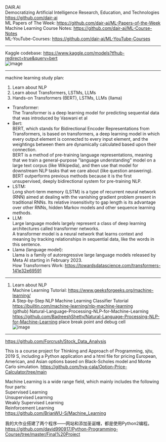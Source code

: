 DAIR.AI  
Democratizing Artificial Intelligence Research, Education, and Technologies  https://github.com/dair-ai   
ML Papers of The Week:   https://github.com/dair-ai/ML-Papers-of-the-Week      
Machine Learning Course Notes:  https://github.com/dair-ai/ML-Course-Notes  
ML-YouTube-Courses:  https://github.com/dair-ai/ML-YouTube-Courses     

---
Kaggle codebase:  https://www.kaggle.com/models?tfhub-redirect=true&query=bert  
![image](https://github.com/GinChoYen/Anthony/assets/22329486/e6f10d68-8f08-4bac-a078-938bac844684)  

---

machine learning study plan:   
1. Learn about NLP  
2. Learn about Transformers, LSTMs, LLMs  
3. Hands-on Transformers (BERT), LSTMs, LLMs (llama)
* Transformer:  
The Transformer is a deep learning model for predicting sequential data that was introduced by Vaswani et al
* Bert:  
BERT, which stands for Bidirectional Encoder Representations from Transformers, is based on transformers, a deep learning model in which every output element is connected to every input element, and the weightings between them are dynamically calculated based upon their connection.  
BERT is a method of pre-training language representations, meaning that we train a general-purpose "language understanding" model on a large text corpus (like Wikipedia), and then use that model for downstream NLP tasks that we care about (like question answering). BERT outperforms previous methods because it is the first unsupervised, deeply bidirectional system for pre-training NLP.  
* LSTM:  
Long short-term memory (LSTM) is a type of recurrent neural network (RNN) aimed at dealing with the vanishing gradient problem present in traditional RNNs. Its relative insensitivity to gap length is its advantage over other RNNs, hidden Markov models and other sequence learning methods.  
* LLM:  
Large language models largely represent a class of deep learning architectures called transformer networks.  
A transformer model is a neural network that learns context and meaning by tracking relationships in sequential data, like the words in this sentence.
* Llama (language model):  
Llama is a family of autoregressive large language models released by Meta AI starting in February 2023.  
How Transformers Work:   https://towardsdatascience.com/transformers-141e32e69591
  
---
1. Learn about NLP  
Machine Learning Tutorial:  https://www.geeksforgeeks.org/machine-learning/    
A Step-by-Step NLP Machine Learning Classifier Tutorial  https://builtin.com/machine-learning/nlp-machine-learning  
(github) Natural-Language-Processing-NLP-for-Machine-Learning  https://github.com/BadreeshShetty/Natural-Language-Processing-NLP-for-Machine-Learning
place break point and debug cell  
![image](https://github.com/GinChoYen/Anthony/assets/22329486/bc6bbe17-1a03-4e0c-a6cb-ac8dabdd09e8)


----- 
https://github.com/Forcrush/Stock_Data_Analysis  

This is a course project for Thinking and Approach of Programming, sjtu, 2019 S, including a Python application and a html file for pricing European, American, and Asian options based on Black-Scholes model and Monte Carlo simulation. https://github.com/hya-cala/Option-Price-Calculator/tree/main  

Machine Learning is a wide range field, which mainly includes the following four parts:  
Supervised Learning  
Unsupervised Learning  
Weakly Supervised Learning  
Reinforcement Learning  
https://github.com/BrianWU-S/Machine_Learning     

我的大作业搭建了两个程序——网站和添加圣诞帽，都是使用Python2编程。  https://github.com/david990917/Python-Programming-Course/tree/master/Final%20Project  
